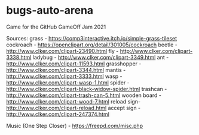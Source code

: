 # bugs-auto-arena
Game for the GitHub GameOff Jam 2021

Sources:
grass - https://comp3interactive.itch.io/simple-grass-tileset
cockroach - https://openclipart.org/detail/301005/cockroach
beetle - http://www.clker.com/clipart-23490.html
fly - http://www.clker.com/clipart-3338.html
ladybug - http://www.clker.com/clipart-3349.html
ant - http://www.clker.com/clipart-11593.html
grasshopper - http://www.clker.com/clipart-3344.html
mantis - http://www.clker.com/clipart-3333.html
wasp - http://www.clker.com/clipart-wasp-1.html
spider - http://www.clker.com/clipart-black-widow-spider.html
trashcan - http://www.clker.com/clipart-trash-can-5.html
wooden board - http://www.clker.com/clipart-wood-7.html
reload sign- http://www.clker.com/clipart-reload.html
accept sign - http://www.clker.com/clipart-247374.html

Music (One Step Closer) - https://freepd.com/misc.php
